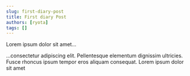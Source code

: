 ```yaml
---
slug: first-diary-post
title: First diary Post
authors: [ryota]
tags: []
---
```


Lorem ipsum dolor sit amet...

<!-- truncate -->

...consectetur adipiscing elit. Pellentesque elementum dignissim ultricies. Fusce rhoncus ipsum tempor eros aliquam consequat. Lorem ipsum dolor sit amet
